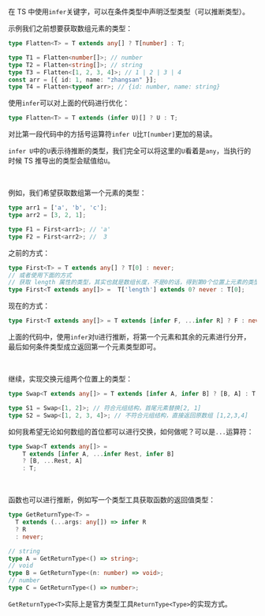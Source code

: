 在 TS 中使用`infer`关键字，可以在条件类型中声明泛型类型（可以推断类型）。

示例我们之前想要获取数组元素的类型：

```typescript
type Flatten<T> = T extends any[] ? T[number] : T;

type T1 = Flatten<number[]>; // number
type T2 = Flatten<string[]>; // string
type T3 = Flatten<[1, 2, 3, 4]>; // 1 | 2 | 3 | 4
const arr = [{ id: 1, name: "zhangsan" }];
type T4 = Flatten<typeof arr>; // {id: number, name: string}
```

使用`infer`可以对上面的代码进行优化：

```typescript
type Flatten<T> = T extends (infer U)[] ? U : T;
```

对比第一段代码中的方括号运算符`infer U`比`T[number]`更加的易读。

`infer U`中的`U`表示待推断的类型，我们完全可以将这里的`U`看着是`any`，当执行的时候 TS 推导出的类型会赋值给`U`。

<br />

例如，我们希望获取数组第一个元素的类型：

```typescript
type arr1 = ['a', 'b', 'c'];
type arr2 = [3, 2, 1];

type F1 = First<arr1>; // 'a'
type F2 = First<arr2>; //  3
```

之前的方式：

```typescript
type First<T> = T extends any[] ? T[0] : never;
// 或者使用下面的方式
// 获取 length 属性的类型，其实也就是数组长度，不是0的话，得到第0个位置上元素的类型
type First<T extends any[]> =  T['length'] extends 0? never : T[0];
```

现在的方式：

```typescript
type First<T extends any[]> = T extends [infer F, ...infer R] ? F : never;
```

上面的代码中，使用`infer`对`U`进行推断，将第一个元素和其余的元素进行分开，最后如何条件类型成立返回第一个元素类型即可。

<br />

继续，实现交换元组两个位置上的类型：

```typescript
type Swap<T extends any[]> = T extends [infer A, infer B] ? [B, A] : T;

type S1 = Swap<[1, 2]>; // 符合元组结构，首尾元素替换[2, 1]
type S2 = Swap<[1, 2, 3, 4]>; // 不符合元组结构，直接返回原数组 [1,2,3,4]
```

如何我希望无论如何数组的首位都可以进行交换，如何做呢？可以是`...`运算符：

```typescript
type Swap<T extends any[]> = 
    T extends [infer A, ...infer Rest, infer B]
    ? [B, ...Rest, A]
    : T;
```

<br />

函数也可以进行推断，例如写一个类型工具获取函数的返回值类型：

```typescript
type GetReturnType<T> = 
  T extends (...args: any[]) => infer R 
  ? R 
  : never;

// string
type A = GetReturnType<() => string>;
// void
type B = GetReturnType<(n: number) => void>;
// number
type C = GetReturnType<() => number>;
```

`GetReturnType<T>`实际上是官方类型工具`ReturnType<Type>`的实现方式。

